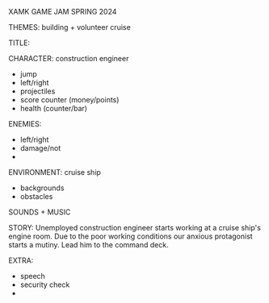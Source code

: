 XAMK GAME JAM SPRING 2024

THEMES: building + volunteer cruise


TITLE:


CHARACTER: construction engineer
- jump
- left/right
- projectiles
- score counter (money/points)
- health (counter/bar)	

ENEMIES:
- left/right
- damage/not
- 

ENVIRONMENT: cruise ship
- backgrounds
- obstacles

SOUNDS + MUSIC

STORY: Unemployed construction engineer starts working at a cruise ship's engine room. Due to the poor working conditions our anxious protagonist starts a mutiny. Lead him to the command deck.


EXTRA:
- speech
- security check
- 
